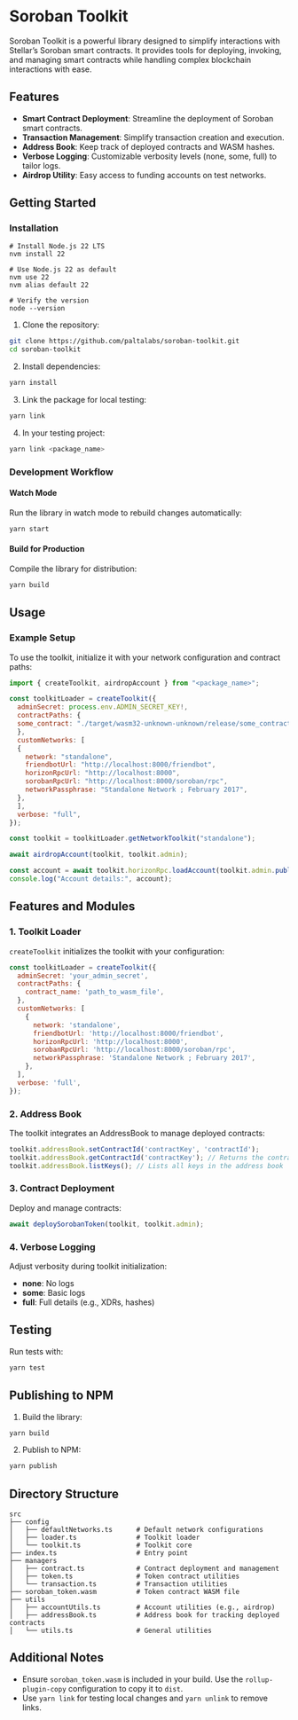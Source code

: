 # Soroban Toolkit

Soroban Toolkit is a powerful library designed to simplify interactions with Stellar’s Soroban smart contracts. It provides tools for deploying, invoking, and managing smart contracts while handling complex blockchain interactions with ease.

## Features

- **Smart Contract Deployment**: Streamline the deployment of Soroban smart contracts.
- **Transaction Management**: Simplify transaction creation and execution.
- **Address Book**: Keep track of deployed contracts and WASM hashes.
- **Verbose Logging**: Customizable verbosity levels (none, some, full) to tailor logs.
- **Airdrop Utility**: Easy access to funding accounts on test networks.

## Getting Started

### Installation

```
# Install Node.js 22 LTS
nvm install 22

# Use Node.js 22 as default
nvm use 22
nvm alias default 22

# Verify the version
node --version
```

1. Clone the repository:

```sh
git clone https://github.com/paltalabs/soroban-toolkit.git
cd soroban-toolkit
```

2. Install dependencies:

```sh
yarn install
```

3. Link the package for local testing:

```sh
yarn link
```

4. In your testing project:

```sh
yarn link <package_name>
```

### Development Workflow

#### Watch Mode

Run the library in watch mode to rebuild changes automatically:

```sh
yarn start
```

#### Build for Production

Compile the library for distribution:

```sh
yarn build
```

## Usage

### Example Setup

To use the toolkit, initialize it with your network configuration and contract paths:

```javascript
import { createToolkit, airdropAccount } from "<package_name>";

const toolkitLoader = createToolkit({
  adminSecret: process.env.ADMIN_SECRET_KEY!,
  contractPaths: {
  some_contract: "./target/wasm32-unknown-unknown/release/some_contract.wasm"
  },
  customNetworks: [
  {
    network: "standalone",
    friendbotUrl: "http://localhost:8000/friendbot",
    horizonRpcUrl: "http://localhost:8000",
    sorobanRpcUrl: "http://localhost:8000/soroban/rpc",
    networkPassphrase: "Standalone Network ; February 2017",
  },
  ],
  verbose: "full",
});

const toolkit = toolkitLoader.getNetworkToolkit("standalone");

await airdropAccount(toolkit, toolkit.admin);

const account = await toolkit.horizonRpc.loadAccount(toolkit.admin.publicKey());
console.log("Account details:", account);
```

## Features and Modules

### 1. Toolkit Loader

`createToolkit` initializes the toolkit with your configuration:

```javascript
const toolkitLoader = createToolkit({
  adminSecret: 'your_admin_secret',
  contractPaths: {
    contract_name: 'path_to_wasm_file',
  },
  customNetworks: [
    {
      network: 'standalone',
      friendbotUrl: 'http://localhost:8000/friendbot',
      horizonRpcUrl: 'http://localhost:8000',
      sorobanRpcUrl: 'http://localhost:8000/soroban/rpc',
      networkPassphrase: 'Standalone Network ; February 2017',
    },
  ],
  verbose: 'full',
});
```

### 2. Address Book

The toolkit integrates an AddressBook to manage deployed contracts:

```javascript
toolkit.addressBook.setContractId('contractKey', 'contractId');
toolkit.addressBook.getContractId('contractKey'); // Returns the contract ID
toolkit.addressBook.listKeys(); // Lists all keys in the address book
```

### 3. Contract Deployment

Deploy and manage contracts:

```javascript
await deploySorobanToken(toolkit, toolkit.admin);
```

### 4. Verbose Logging

Adjust verbosity during toolkit initialization:

- **none**: No logs
- **some**: Basic logs
- **full**: Full details (e.g., XDRs, hashes)

## Testing

Run tests with:

```sh
yarn test
```

## Publishing to NPM

1. Build the library:

```sh
yarn build
```

2. Publish to NPM:

```sh
yarn publish
```

## Directory Structure

```
src
├── config
│   ├── defaultNetworks.ts      # Default network configurations
│   ├── loader.ts               # Toolkit loader
│   └── toolkit.ts              # Toolkit core
├── index.ts                    # Entry point
├── managers
│   ├── contract.ts             # Contract deployment and management
│   ├── token.ts                # Token contract utilities
│   └── transaction.ts          # Transaction utilities
├── soroban_token.wasm          # Token contract WASM file
├── utils
│   ├── accountUtils.ts         # Account utilities (e.g., airdrop)
│   ├── addressBook.ts          # Address book for tracking deployed contracts
│   └── utils.ts                # General utilities
```

## Additional Notes

- Ensure `soroban_token.wasm` is included in your build. Use the `rollup-plugin-copy` configuration to copy it to `dist`.
- Use `yarn link` for testing local changes and `yarn unlink` to remove links.
